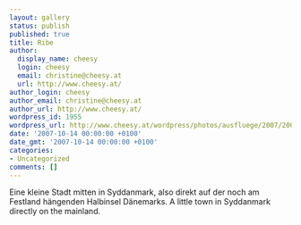 ```yaml
---
layout: gallery
status: publish
published: true
title: Ribe
author:
  display_name: cheesy
  login: cheesy
  email: christine@cheesy.at
  url: http://www.cheesy.at/
author_login: cheesy
author_email: christine@cheesy.at
author_url: http://www.cheesy.at/
wordpress_id: 1955
wordpress_url: http://www.cheesy.at/wordpress/photos/ausfluege/2007/2007-10-13/ribe/
date: '2007-10-14 00:00:00 +0100'
date_gmt: '2007-10-14 00:00:00 +0100'
categories:
- Uncategorized
comments: []
---
```

<!--:de-->Eine kleine Stadt mitten in Syddanmark, also direkt auf der noch am Festland hängenden Halbinsel Dänemarks.
<!--:--><!--:en-->A little town in Syddanmark directly on the mainland.
<!--:-->
